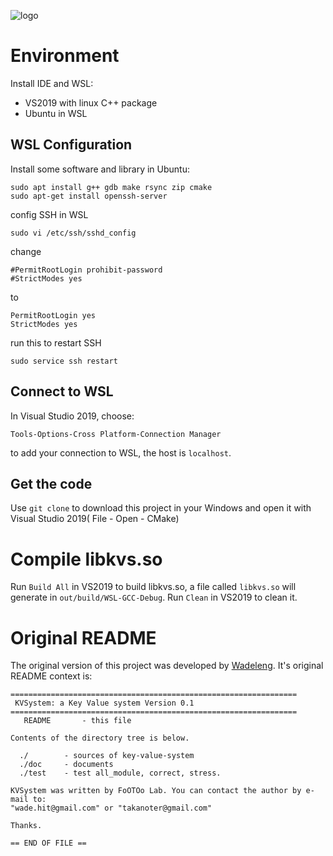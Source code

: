 ![logo](https://socialify.git.ci/WangTingZheng/key-value-system/image?description=1&font=Inter&forks=1&issues=1&language=1&owner=1&pulls=1&stargazers=1&theme=Light)

# Environment

Install IDE and WSL:
- VS2019 with linux C++ package
- Ubuntu in WSL

## WSL Configuration

Install some software and library in Ubuntu:

```shell
sudo apt install g++ gdb make rsync zip cmake
sudo apt-get install openssh-server
```
config SSH in WSL
```shell
sudo vi /etc/ssh/sshd_config
```
change 
```
#PermitRootLogin prohibit-password
#StrictModes yes
```
to 
```shell
PermitRootLogin yes
StrictModes yes
```

run this to restart SSH

```shell
sudo service ssh restart
```

## Connect to WSL

In Visual Studio 2019, choose:

```
Tools-Options-Cross Platform-Connection Manager
```

to add your connection to WSL, the host is `localhost`.

## Get the code

Use `git clone` to download this project in your Windows and open it with Visual Studio 2019( File - Open - CMake)

# Compile libkvs.so

Run `Build All` in VS2019 to build libkvs.so, a file called `libkvs.so` will generate in  `out/build/WSL-GCC-Debug`. Run `Clean` in VS2019 to clean it.

# Original README

The original version of this project was developed by [Wadeleng](https://github.com/WadeLeng/key-value-system). It's original README context is:

```
================================================================
 KVSystem: a Key Value system Version 0.1
================================================================
   README		- this file

Contents of the directory tree is below.

  ./		- sources of key-value-system
  ./doc		- documents 
  ./test	- test all_module, correct, stress.

KVSystem was written by FoOTOo Lab. You can contact the author by e-mail to:
"wade.hit@gmail.com" or "takanoter@gmail.com"

Thanks.

== END OF FILE ==
```

